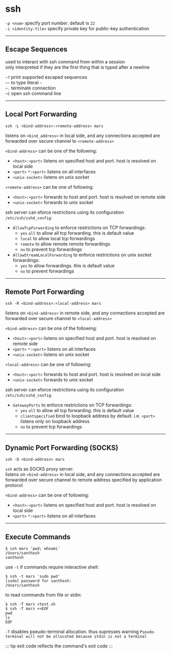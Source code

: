 # ssh

`-p <num>` specify port number. default is `22`  
`-i <identity-file>` specify private key for public-key authentication

---

## Escape Sequences

used to interact with ssh command from within a session  
only interpreted if they are the first thing that is typed after a newline

`~?` print supported escaped sequences  
`~~` to type literal `~`  
`~.` terminate connection  
`~C` open ssh command line

---

## Local Port Forwarding

```
ssh -L <bind-address>:<remote-address> mars
```

listens on `<bind_address>` in local side, and any connections accepted are forwarded over secure channel to `<remote-address>`

`<bind-address>` can be one of the following:
* `<host>:<port>` listens on specified host and port. host is resolved on local side
* `<port>` `*:<port>` listens on all interfaces
* `<unix-socket>` listens on unix socket

`<remote-address>` can be one of following:
* `<host>:<port>` forwards to host and port. host is resolved on remote side
* `<unix-socket>` forwards to unix socket

ssh server can eforce restrictions using its configuration `/etc/ssh/sshd_config`:
* `AllowTcpForwarding` to enforce restrictions on TCP forwardings:
    * `yes` `all` to allow all tcp forwarding. this is default value
    * `local` to allow local tcp forwardings
    * `remote` to allow remote remote forwardings
    * `no` to prevent tcp forwardings
* `AllowStreamLocalForwarding` to enforce restrictions on unix socket forwardings:
    * `yes` to allow forwardings. this is default value
    * `no` to prevent forwardings

---

## Remote Port Forwarding

```
ssh -R <bind-address>:<local-address> mars
```

listens on `<bind-address>` in remote side, and any connections accepted are forwarded over secure channel to `<local-address>`

`<bind-address>` can be one of the following:
* `<host>:<port>` listens on specified host and port. host is resolved on remote side
* `<port>` `*:<port>` listens on all interfaces
* `<unix-socket>` listens on unix socket

`<local-address>` can be one of following:
* `<host>:<port>` forwards to host and port. host is resolved on local side
* `<unix-socket>` forwards to unix socket

ssh server can eforce restrictions using its configuration `/etc/ssh/sshd_config`:
* `GatewayPorts` to enforce restrictions on TCP forwardings:
    * `yes` `all` to allow all tcp forwarding. this is default value
    * `clientspecified` bind to loopback address by default. i.e. `<port>` listens only on loopback address
    * `no` to prevent tcp forwardings

---

## Dynamic Port Forwarding (SOCKS)

```
ssh -D <bind-address> mars
```

`ssh` acts as SOCKS proxy server.  
listens on `<bind-address>` in local side, and any connections accepted are forwarded over secure channel to remote address
specified by application protocol

`<bind-address>` can be one of following:
* `<host>:<port>` listens on specified host and port. host is resolved on local side
* `<port>` `*:<port>` listens on all interfaces

---

## Execute Commands

```
$ ssh mars 'pwd; whoami'
/Users/santhosh
santhosh
```

use `-t` if commands require interactive shell:
```
$ ssh -t mars 'sudo pwd'
[sudo] password for santhosh:
/Users/santhosh
```

to read commands from file or stdin:
```
$ ssh -T mars <test.sh
$ ssh -T mars <<EOF
pwd
ls
EOF
```
`-T` disables pseudo-terminal allocation. thus supresses warning `Pseudo-terminal will not be allocated because stdin is not a terminal`

::: tip
exit code reflects the command's exit code
:::
